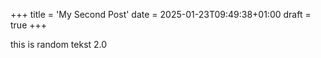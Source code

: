 +++
title = 'My Second Post'
date = 2025-01-23T09:49:38+01:00
draft = true
+++

this is random tekst 2.0